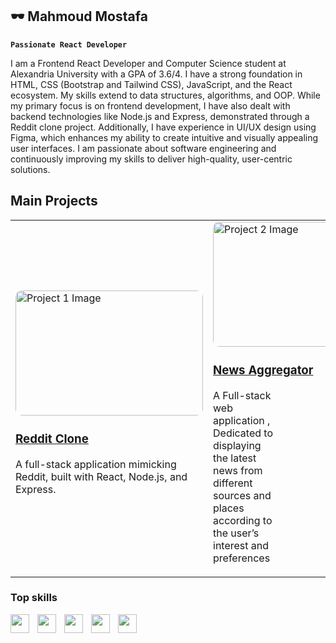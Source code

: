 ## 🕶 Mahmoud Mostafa 

**`Passionate React Developer`**

I am a Frontend React Developer and Computer Science student at Alexandria University with a GPA of 3.6/4. I have a strong foundation in HTML, CSS (Bootstrap and Tailwind CSS), JavaScript, and the React ecosystem. My skills extend to data structures, algorithms, and OOP. While my primary focus is on frontend development, I have also dealt with backend technologies like Node.js and Express, demonstrated through a Reddit clone project. Additionally, I have experience in UI/UX design using Figma, which enhances my ability to create intuitive and visually appealing user interfaces. I am passionate about software engineering and continuously improving my skills to deliver high-quality, user-centric solutions.

## Main Projects

<div align="center">
  <table>
    <tr>
      <td>
        <img src="https://res.cloudinary.com/dglez2bdb/image/upload/v1726555555/2_tmodp8.jpg" alt="Project 1 Image" width="300" height="200" style="border-radius: 10px;">
       <a href="https://github.com/MahmoudMostafaDev/Grddit-ReactClone-for-Reddit"> <h3>Reddit Clone</h3></a>
        <p>A full-stack application mimicking Reddit, built with React, Node.js, and Express.</p>
      </td>
      <td>
        <img src="https://res.cloudinary.com/dglez2bdb/image/upload/e_improve:outdoor/1_zbngup.jpg" alt="Project 2 Image" width="300" height="200" style="border-radius: 10px;">
        <a href="https://github.com/MahmoudMostafaDev/MovieWonders"><h3>News Aggregator</h3></a>
        <p style="width: 100px;">A Full-stack web application , Dedicated to displaying the latest news from different sources and places according to the user’s interest and preferences  </p>
      </td>
    </tr>
  </table>
</div>

### Top skills 

<img align="left" width="30px" style="padding-right:10px" src="https://cdn.jsdelivr.net/gh/devicons/devicon@latest/icons/react/react-original.svg"/>
<img align="left" width="30px" style="padding-right:10px" src="https://cdn.jsdelivr.net/gh/devicons/devicon@latest/icons/html5/html5-original.svg"/>
<img align="left" width="30px" style="padding-right:10px" src="https://cdn.jsdelivr.net/gh/devicons/devicon@latest/icons/css3/css3-original.svg"/>
<img align="left" width="30px" style="padding-right:10px" src="https://cdn.jsdelivr.net/gh/devicons/devicon@latest/icons/javascript/javascript-original.svg"/>
<img align="left" width="30px" style="padding-right:10px" src="https://cdn.jsdelivr.net/gh/devicons/devicon@latest/icons/figma/figma-original.svg"/>

